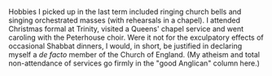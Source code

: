 Hobbies I picked up in the last term included ringing church bells and singing
orchestrated masses (with rehearsals in a chapel). I attended Christmas formal
at Trinity, visited a Queens' chapel service and went caroling with the
Peterhouse choir. Were it not for the exculpatory effects of occasional Shabbat
dinners, I would, in short, be justified in declaring myself a _de facto_ member
of the Church of England. (My atheism and total non-attendance of services go
firmly in the "good Anglican" column here.)
